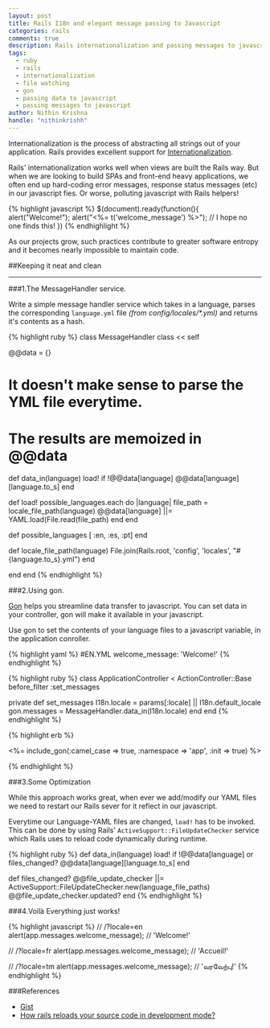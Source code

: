 ```yaml
---
layout: post
title: Rails I18n and elegant message passing to Javascript
categories: rails
comments: true
description: Rails internationalization and passing messages to javascript
tags:
  - ruby
  - rails
  - internationalization
  - file watching
  - gon
  - passing data to javascript
  - passing messages to javascript
author: Nithin Krishna
handle: "nithinkrishh"
---
```


Internationalization is the process of abstracting all strings out of your application. Rails provides excellent support for [Internationalization](http://guides.rubyonrails.org/i18n.html).

Rails' internationalization works well when views are built the Rails way. But when we are looking to build SPAs and front-end heavy applications, we often end up hard-coding error messages, response status messages (etc) in our javascript fies. Or worse, polluting javascript with Rails helpers!

{% highlight javascript %}
$(document).ready(function(){
  alert("Welcome!");
  alert("<%= t('welcome_message') %>"); // I hope no one finds this!
})
{% endhighlight %}

As our projects grow, such practices contribute to greater software entropy and it becomes nearly impossible to maintain code.

##Keeping it neat and clean

---

###1.The MessageHandler service.

Write a simple message handler service which takes in a language, parses the corresponding `language.yml` file _(from config/locales/*.yml)_ and returns it's contents as a hash.

{% highlight ruby %}
class MessageHandler
 class << self

  @@data = {}
  # It doesn't make sense to parse the YML file everytime.
  # The results are memoized in @@data

  def data_in(language)
    load! if !@@data[language]
    @@data[language][language.to_s]
  end

  def load!
    possible_languages.each do |language|
      file_path = locale_file_path(language)
      @@data[language] ||= YAML.load(File.read(file_path)
    end
  end

  def possible_languages
    [ :en, :es, :pt]
  end  

  def locale_file_path(language)
    File.join(Rails.root, 'config', 'locales', "#{language.to_s}.yml")
  end

 end
end
{% endhighlight %}

###2.Using gon.

[Gon](https://github.com/gazay/gon) helps you streamline data transfer to javascript. You can set data in your controller, gon will make it available in your javascript.

Use gon to set the contents of your language files to a javascript variable, in the application conroller.

{% highlight yaml %}
#EN.YML
welcome_message: 'Welcome!'
{% endhighlight %}

{% highlight ruby %}
class ApplicationController < ActionController::Base
  before_filter :set_messages

private
  def set_messages
    I18n.locale = params[:locale] || I18n.default_locale
    gon.messages = MessageHandler.data_in(I18n.locale)
  end
end
{% endhighlight %}

{% highlight erb %}

<%= include_gon(:camel_case => true, :namespace => 'app', :init => true) %>

<script>
  console.log(app.messages); // '{ welcome_message: "Welcome!" }'
</script>
{% endhighlight %}

###3.Some Optimization

While this approach works great, when ever we add/modify our YAML files we need to restart our Rails sever for it reflect in our javascript.

Everytime our Language-YAML files are changed, `load!` has to be invoked. This can be done by using Rails' `ActiveSupport::FileUpdateChecker` service which Rails uses to reload code dynamically during runtime.

{% highlight ruby %}
def data_in(language)
  load! if !@@data[language] or files_changed?
  @@data[language][language.to_s]
end

def files_changed?
  @@file_update_checker ||= ActiveSupport::FileUpdateChecker.new(language_file_paths)
  @@file_update_checker.updated?
end
{% endhighlight %}

###4.Voilà
Everything just works!

{% highlight javascript %}
// /?locale=en
alert(app.messages.welcome_message); // 'Welcome!'

// /?locale=fr
alert(app.messages.welcome_message); // 'Accueil!'

// /?locale=tm
alert(app.messages.welcome_message); // 'வரவேற்பு!'
{% endhighlight %}


###References
* [Gist](https://gist.github.com/nithinkrishna/6a90349dddd2e8e44b11)
* [How rails reloads your source code in development mode?](http://crypt.codemancers.com/posts/2013-10-03-rails-reloading-in-dev-mode/)
